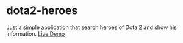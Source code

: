 # dota2-heroes

Just a simple application that search heroes of Dota 2 and show his information. [Live Demo](https://dota2-heroes.herokuapp.com/)

